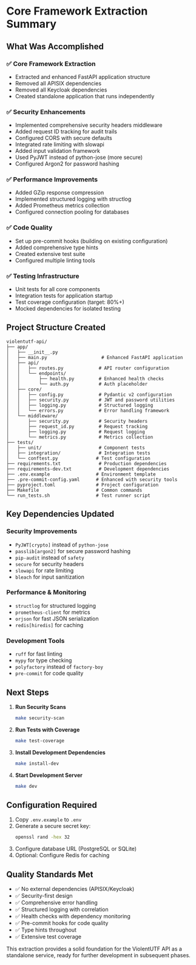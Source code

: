 # Core Framework Extraction Summary

## What Was Accomplished

### ✅ Core Framework Extraction
- Extracted and enhanced FastAPI application structure
- Removed all APISIX dependencies
- Removed all Keycloak dependencies
- Created standalone application that runs independently

### ✅ Security Enhancements
- Implemented comprehensive security headers middleware
- Added request ID tracking for audit trails
- Configured CORS with secure defaults
- Integrated rate limiting with slowapi
- Added input validation framework
- Used PyJWT instead of python-jose (more secure)
- Configured Argon2 for password hashing

### ✅ Performance Improvements
- Added GZip response compression
- Implemented structured logging with structlog
- Added Prometheus metrics collection
- Configured connection pooling for databases

### ✅ Code Quality
- Set up pre-commit hooks (building on existing configuration)
- Added comprehensive type hints
- Created extensive test suite
- Configured multiple linting tools

### ✅ Testing Infrastructure
- Unit tests for all core components
- Integration tests for application startup
- Test coverage configuration (target: 80%+)
- Mocked dependencies for isolated testing

## Project Structure Created

```
violentutf-api/
├── app/
│   ├── __init__.py
│   ├── main.py                    # Enhanced FastAPI application
│   ├── api/
│   │   ├── routes.py             # API router configuration
│   │   └── endpoints/
│   │       ├── health.py         # Enhanced health checks
│   │       └── auth.py           # Auth placeholder
│   ├── core/
│   │   ├── config.py             # Pydantic v2 configuration
│   │   ├── security.py           # JWT and password utilities
│   │   ├── logging.py            # Structured logging
│   │   └── errors.py             # Error handling framework
│   └── middleware/
│       ├── security.py           # Security headers
│       ├── request_id.py         # Request tracking
│       ├── logging.py            # Request logging
│       └── metrics.py            # Metrics collection
├── tests/
│   ├── unit/                     # Component tests
│   ├── integration/              # Integration tests
│   └── conftest.py              # Test configuration
├── requirements.txt              # Production dependencies
├── requirements-dev.txt          # Development dependencies
├── .env.example                 # Environment template
├── .pre-commit-config.yaml      # Enhanced with security tools
├── pyproject.toml               # Project configuration
├── Makefile                     # Common commands
└── run_tests.sh                 # Test runner script
```

## Key Dependencies Updated

### Security Improvements
- `PyJWT[crypto]` instead of `python-jose`
- `passlib[argon2]` for secure password hashing
- `pip-audit` instead of `safety`
- `secure` for security headers
- `slowapi` for rate limiting
- `bleach` for input sanitization

### Performance & Monitoring
- `structlog` for structured logging
- `prometheus-client` for metrics
- `orjson` for fast JSON serialization
- `redis[hiredis]` for caching

### Development Tools
- `ruff` for fast linting
- `mypy` for type checking
- `polyfactory` instead of `factory-boy`
- `pre-commit` for code quality

## Next Steps

1. **Run Security Scans**
   ```bash
   make security-scan
   ```

2. **Run Tests with Coverage**
   ```bash
   make test-coverage
   ```

3. **Install Development Dependencies**
   ```bash
   make install-dev
   ```

4. **Start Development Server**
   ```bash
   make dev
   ```

## Configuration Required

1. Copy `.env.example` to `.env`
2. Generate a secure secret key:
   ```bash
   openssl rand -hex 32
   ```
3. Configure database URL (PostgreSQL or SQLite)
4. Optional: Configure Redis for caching

## Quality Standards Met

- ✅ No external dependencies (APISIX/Keycloak)
- ✅ Security-first design
- ✅ Comprehensive error handling
- ✅ Structured logging with correlation
- ✅ Health checks with dependency monitoring
- ✅ Pre-commit hooks for code quality
- ✅ Type hints throughout
- ✅ Extensive test coverage

This extraction provides a solid foundation for the ViolentUTF API as a standalone service, ready for further development in subsequent phases.
